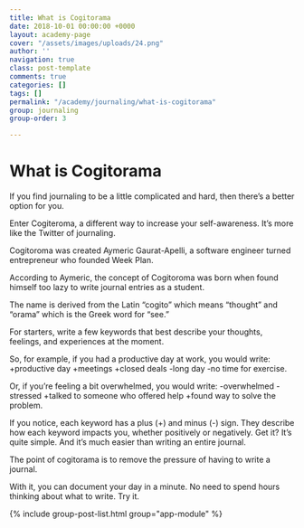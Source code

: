 ```yaml
---
title: What is Cogitorama
date: 2018-10-01 00:00:00 +0000
layout: academy-page
cover: "/assets/images/uploads/24.png"
author: ''
navigation: true
class: post-template
comments: true
categories: []
tags: []
permalink: "/academy/journaling/what-is-cogitorama"
group: journaling
group-order: 3

---
```

# What is Cogitorama

If you find journaling to be a little complicated and hard, then there’s a better option for you.

Enter Cogiteroma, a different way to increase your self-awareness. It’s more like the Twitter of journaling.

Cogitoroma was created Aymeric Gaurat-Apelli, a software engineer turned entrepreneur who founded Week Plan.

According to Aymeric, the concept of Cogitoroma was born when found himself too lazy to write journal entries as a student.

The name is derived from the Latin “cogito” which means “thought” and “orama” which is the Greek word for “see.”

For starters, write a few keywords that best describe your thoughts, feelings, and experiences at the moment.

So, for example, if you had a productive day at work, you would write: +productive day +meetings +closed deals -long day -no time for exercise.

Or, if you’re feeling a bit overwhelmed, you would write: -overwhelmed -stressed +talked to someone who offered help +found way to solve the problem.

If you notice, each keyword has a plus (+) and minus (-) sign. They describe how each keyword impacts you, whether positively or negatively. Get it? It’s quite simple. And it’s much easier than writing an entire journal.

The point of cogitorama is to remove the pressure of having to write a journal.

With it, you can document your day in a minute. No need to spend hours thinking about what to write. Try it.

<div class='post-feed'>

{% include group-post-list.html group="app-module" %}

</div>